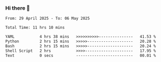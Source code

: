 ### Hi there 👋

<!--
**ututono/ututono** is a ✨ _special_ ✨ repository because its `README.md` (this file) appears on your GitHub profile.

Here are some ideas to get you started:

- 🔭 I’m currently working on ...
- 🌱 I’m currently learning ...
- 👯 I’m looking to collaborate on ...
- 🤔 I’m looking for help with ...
- 💬 Ask me about ...
- 📫 How to reach me: ...
- 😄 Pronouns: ...
- ⚡ Fun fact: ...
-->



<!--START_SECTION:waka-->

```txt
From: 29 April 2025 - To: 06 May 2025

Total Time: 11 hrs 10 mins

YAML           4 hrs 38 mins   >>>>>>>>>>---------------   41.53 %
Python         2 hrs 15 mins   >>>>>--------------------   20.28 %
Bash           2 hrs 15 mins   >>>>>--------------------   20.24 %
Shell Script   2 hrs           >>>>---------------------   17.95 %
Text           0 secs          -------------------------   00.01 %
```

<!--END_SECTION:waka-->
